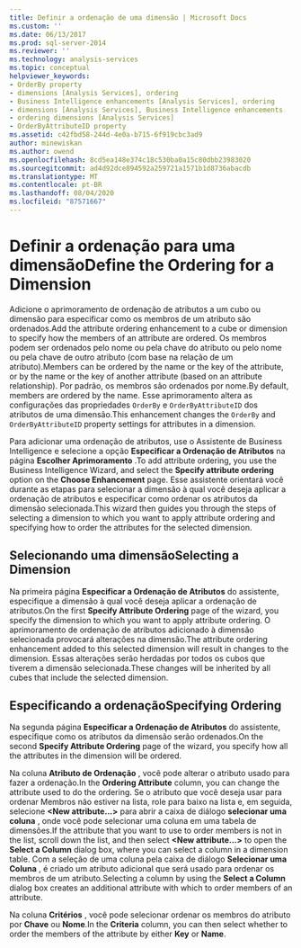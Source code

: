 ```yaml
---
title: Definir a ordenação de uma dimensão | Microsoft Docs
ms.custom: ''
ms.date: 06/13/2017
ms.prod: sql-server-2014
ms.reviewer: ''
ms.technology: analysis-services
ms.topic: conceptual
helpviewer_keywords:
- OrderBy property
- dimensions [Analysis Services], ordering
- Business Intelligence enhancements [Analysis Services], ordering
- dimensions [Analysis Services], Business Intelligence enhancements
- ordering dimensions [Analysis Services]
- OrderByAttributeID property
ms.assetid: c42fbd58-244d-4e0a-b715-6f919cbc3ad9
author: minewiskan
ms.author: owend
ms.openlocfilehash: 8cd5ea148e374c18c530ba0a15c80dbb23983020
ms.sourcegitcommit: ad4d92dce894592a259721a1571b1d8736abacdb
ms.translationtype: MT
ms.contentlocale: pt-BR
ms.lasthandoff: 08/04/2020
ms.locfileid: "87571667"
---
```

# <a name="define-the-ordering-for-a-dimension"></a><span data-ttu-id="caccd-102">Definir a ordenação para uma dimensão</span><span class="sxs-lookup"><span data-stu-id="caccd-102">Define the Ordering for a Dimension</span></span>
  <span data-ttu-id="caccd-103">Adicione o aprimoramento de ordenação de atributos a um cubo ou dimensão para especificar como os membros de um atributo são ordenados.</span><span class="sxs-lookup"><span data-stu-id="caccd-103">Add the attribute ordering enhancement to a cube or dimension to specify how the members of an attribute are ordered.</span></span> <span data-ttu-id="caccd-104">Os membros podem ser ordenados pelo nome ou pela chave do atributo ou pelo nome ou pela chave de outro atributo (com base na relação de um atributo).</span><span class="sxs-lookup"><span data-stu-id="caccd-104">Members can be ordered by the name or the key of the attribute, or by the name or the key of another attribute (based on an attribute relationship).</span></span> <span data-ttu-id="caccd-105">Por padrão, os membros são ordenados por nome.</span><span class="sxs-lookup"><span data-stu-id="caccd-105">By default, members are ordered by the name.</span></span> <span data-ttu-id="caccd-106">Esse aprimoramento altera as configurações das propriedades `OrderBy` e `OrderByAttributeID` dos atributos de uma dimensão.</span><span class="sxs-lookup"><span data-stu-id="caccd-106">This enhancement changes the `OrderBy` and `OrderByAttributeID` property settings for attributes in a dimension.</span></span>  
  
 <span data-ttu-id="caccd-107">Para adicionar uma ordenação de atributos, use o Assistente de Business Intelligence e selecione a opção **Especificar a Ordenação de Atributos** na página **Escolher Aprimoramento** .</span><span class="sxs-lookup"><span data-stu-id="caccd-107">To add attribute ordering, you use the Business Intelligence Wizard, and select the **Specify attribute ordering** option on the **Choose Enhancement** page.</span></span> <span data-ttu-id="caccd-108">Esse assistente orientará você durante as etapas para selecionar a dimensão à qual você deseja aplicar a ordenação de atributos e especificar como ordenar os atributos da dimensão selecionada.</span><span class="sxs-lookup"><span data-stu-id="caccd-108">This wizard then guides you through the steps of selecting a dimension to which you want to apply attribute ordering and specifying how to order the attributes for the selected dimension.</span></span>  
  
## <a name="selecting-a-dimension"></a><span data-ttu-id="caccd-109">Selecionando uma dimensão</span><span class="sxs-lookup"><span data-stu-id="caccd-109">Selecting a Dimension</span></span>  
 <span data-ttu-id="caccd-110">Na primeira página **Especificar a Ordenação de Atributos** do assistente, especifique a dimensão à qual você deseja aplicar a ordenação de atributos.</span><span class="sxs-lookup"><span data-stu-id="caccd-110">On the first **Specify Attribute Ordering** page of the wizard, you specify the dimension to which you want to apply attribute ordering.</span></span> <span data-ttu-id="caccd-111">O aprimoramento de ordenação de atributos adicionado à dimensão selecionada provocará alterações na dimensão.</span><span class="sxs-lookup"><span data-stu-id="caccd-111">The attribute ordering enhancement added to this selected dimension will result in changes to the dimension.</span></span> <span data-ttu-id="caccd-112">Essas alterações serão herdadas por todos os cubos que tiverem a dimensão selecionada.</span><span class="sxs-lookup"><span data-stu-id="caccd-112">These changes will be inherited by all cubes that include the selected dimension.</span></span>  
  
## <a name="specifying-ordering"></a><span data-ttu-id="caccd-113">Especificando a ordenação</span><span class="sxs-lookup"><span data-stu-id="caccd-113">Specifying Ordering</span></span>  
 <span data-ttu-id="caccd-114">Na segunda página **Especificar a Ordenação de Atributos** do assistente, especifique como os atributos da dimensão serão ordenados.</span><span class="sxs-lookup"><span data-stu-id="caccd-114">On the second **Specify Attribute Ordering** page of the wizard, you specify how all the attributes in the dimension will be ordered.</span></span>  
  
 <span data-ttu-id="caccd-115">Na coluna **Atributo de Ordenação** , você pode alterar o atributo usado para fazer a ordenação.</span><span class="sxs-lookup"><span data-stu-id="caccd-115">In the **Ordering Attribute** column, you can change the attribute used to do the ordering.</span></span> <span data-ttu-id="caccd-116">Se o atributo que você deseja usar para ordenar Membros não estiver na lista, role para baixo na lista e, em seguida, selecione **\<New attribute...>** para abrir a caixa de diálogo **selecionar uma coluna** , onde você pode selecionar uma coluna em uma tabela de dimensões.</span><span class="sxs-lookup"><span data-stu-id="caccd-116">If the attribute that you want to use to order members is not in the list, scroll down the list, and then select **\<New attribute...>** to open the **Select a Column** dialog box, where you can select a column in a dimension table.</span></span> <span data-ttu-id="caccd-117">Com a seleção de uma coluna pela caixa de diálogo **Selecionar uma Coluna** , é criado um atributo adicional que será usado para ordenar os membros de um atributo.</span><span class="sxs-lookup"><span data-stu-id="caccd-117">Selecting a column by using the **Select a Column** dialog box creates an additional attribute with which to order members of an attribute.</span></span>  
  
 <span data-ttu-id="caccd-118">Na coluna **Critérios** , você pode selecionar ordenar os membros do atributo por **Chave** ou **Nome**.</span><span class="sxs-lookup"><span data-stu-id="caccd-118">In the **Criteria** column, you can then select whether to order the members of the attribute by either **Key** or **Name**.</span></span>  
  
  
